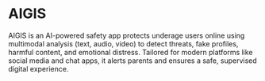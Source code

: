 # AIGIS
AIGIS is an AI-powered safety app protects underage users online using multimodal analysis (text, audio, video) to detect threats, fake profiles, harmful content, and emotional distress. Tailored for modern platforms like social media and chat apps, it alerts parents and ensures a safe, supervised digital experience.
